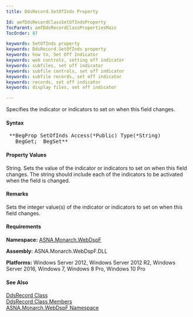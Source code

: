 ```yaml
---
title: DdsRecord.SetOfInds Property

Id: amfDdsRecordClassSetOfIndsProperty
TocParent: amfDdsRecordClassPropertiesMain
TocOrder: 87

keywords: SetOfInds property
keywords: DdsRecord.SetOfInds property
keywords: how to, Set Off Indicator
keywords: web controls, setting off indicator
keywords: subfiles, set off indicator
keywords: subfile controls, set off indicator
keywords: subfile records, set off indicator
keywords: records, set off indicator
keywords: display files, set off indicator

---
```


Specifies the indicator or indicators to set on when this field changes.

#### Syntax
<pre class="prettyprint"> **BegProp SetOfInds Access(*Public) Type(*String)
   BegGet;  BegSet** </pre>

#### Property Values
String. Sets the value of the indicator or indicators to set on when this field changes. The string should include each of the indicators to be activated when the field is changed.

#### Remarks
Sets the integer value(s) of the indicator or indicators to set on when this field changes.

#### Requirements
**Namespace:** [ASNA.Monarch.WebDspF](amfWebDspFNamespace.html)

**Assembly:** ASNA.Monarch.WebDspF.DLL

**Platforms:** Windows Server 2012, Windows Server 2012 R2, Windows Server 2016, Windows 7, Windows 8 Pro, Windows 10 Pro

#### See Also
[DdsRecord Class](amfDdsRecordClass.html) <br /> [ DdsRecord Class Members](amfDdsRecordClassMembers.html) <br /> [ ASNA.Monarch.WebDspF Namespace](amfWebDspFNamespace.html) 
